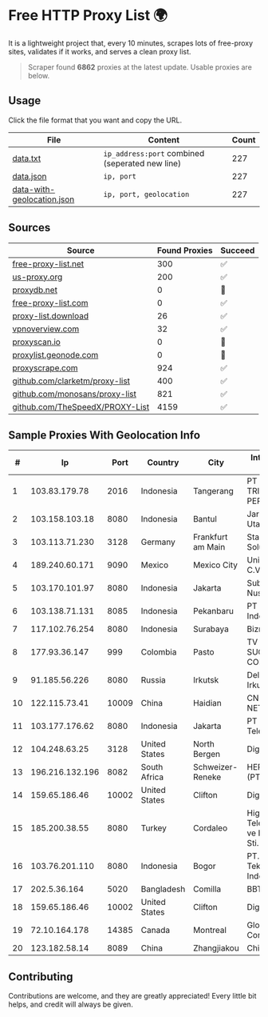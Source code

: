 
# Free HTTP Proxy List 🌍

It is a lightweight project that, every 10 minutes, scrapes lots of free-proxy sites, validates if it works, and serves a clean proxy list.


> Scraper found **6862** proxies at the latest update. Usable proxies are below.

## Usage

Click the file format that you want and copy the URL.


|File|Content|Count|
|----|-------|-----|
|[data.txt](https://raw.githubusercontent.com/themiralay/Proxy-List-World/master/data.txt)|`ip_address:port` combined (seperated new line)|227|
|[data.json](https://raw.githubusercontent.com/themiralay/Proxy-List-World/master/data.json)|`ip, port`|227|
|[data-with-geolocation.json](https://raw.githubusercontent.com/themiralay/Proxy-List-World/master/data-with-geolocation.json)|`ip, port, geolocation`|227|

## Sources

|Source|Found Proxies|Succeed|
|------|-------------|-------|
|[free-proxy-list.net](https://free-proxy-list.net)|300|✅|
|[us-proxy.org](https://www.us-proxy.org)|200|✅|
|[proxydb.net](http://proxydb.net)|0|🚫|
|[free-proxy-list.com](https://free-proxy-list.com/?page=&port=&type%5B%5D=http&type%5B%5D=https&up_time=0&search=Search)|0|✅|
|[proxy-list.download](https://www.proxy-list.download/HTTP)|26|✅|
|[vpnoverview.com](https://vpnoverview.com/privacy/anonymous-browsing/free-proxy-servers)|32|✅|
|[proxyscan.io](https://www.proxyscan.io)|0|🚫|
|[proxylist.geonode.com](https://proxylist.geonode.com/api/proxy-list?limit=300&page=1&sort_by=lastChecked&sort_type=desc&protocols=http,https)|0|🚫|
|[proxyscrape.com](https://api.proxyscrape.com/v2/?request=displayproxies&protocol=http&timeout=10000&country=all&ssl=all&anonymity=all)|924|✅|
|[github.com/clarketm/proxy-list](https://raw.githubusercontent.com/clarketm/proxy-list/master/proxy-list-raw.txt)|400|✅|
|[github.com/monosans/proxy-list](https://raw.githubusercontent.com/monosans/proxy-list/main/proxies/http.txt)|821|✅|
|[github.com/TheSpeedX/PROXY-List](https://raw.githubusercontent.com/TheSpeedX/PROXY-List/master/http.txt)|4159|✅|


## Sample Proxies With Geolocation Info

|#|Ip|Port|Country|City|Internet Service Provider|
|-|--|----|-------|----|-------------------------|
|1|103.83.179.78|2016|Indonesia|Tangerang|PT SOLUSI TRIMEGAH PERSADA|
|2|103.158.103.18|8080|Indonesia|Bantul|Jaringan Lintas Utara, PT|
|3|103.113.71.230|3128|Germany|Frankfurt am Main|Stark Industries Solutions LTD|
|4|189.240.60.171|9090|Mexico|Mexico City|Uninet S.A. de C.V.|
|5|103.170.101.97|8080|Indonesia|Jakarta|Subnet Data Nusantara|
|6|103.138.71.131|8085|Indonesia|Pekanbaru|PT Centronet Data Indonesia|
|7|117.102.76.254|8080|Indonesia|Surabaya|Biznet Networks|
|8|177.93.36.147|999|Colombia|Pasto|TV AZTECA SUCURSAL COLOMBIA|
|9|91.185.56.226|8080|Russia|Irkutsk|Delovaya Set' - Irkutsk|
|10|122.115.73.41|10009|China|Haidian|CN CARE NETWORK LTD|
|11|103.177.176.62|8080|Indonesia|Jakarta|PT Milenial Inti Telekomunikasi|
|12|104.248.63.25|3128|United States|North Bergen|DigitalOcean, LLC|
|13|196.216.132.196|8082|South Africa|Schweizer-Reneke|HERO TELECOMS (PTY) LTD|
|14|159.65.186.46|10002|United States|Clifton|DigitalOcean, LLC|
|15|185.200.38.55|8080|Turkey|Cordaleo|High Speed Telekomunikasyon ve Hab. Hiz. Ltd. Sti.|
|16|103.76.201.110|8080|Indonesia|Bogor|PT. Arjuna Global Teknologi Indonesia|
|17|202.5.36.164|5020|Bangladesh|Comilla|BBTS-NEW|
|18|159.65.186.46|10002|United States|Clifton|DigitalOcean, LLC|
|19|72.10.164.178|14385|Canada|Montreal|GloboTech Communications|
|20|123.182.58.14|8089|China|Zhangjiakou|China Telecom|



## Contributing

Contributions are welcome, and they are greatly appreciated! Every
little bit helps, and credit will always be given.

